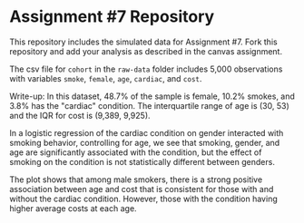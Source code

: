 # Assignment #7 Repository

This repository includes the simulated data for Assignment #7. Fork this repository and add your analysis as described in the canvas assignment.

The csv file for `cohort` in the `raw-data` folder includes 5,000 observations with variables `smoke`, `female`, `age`, `cardiac`, and `cost`.

Write-up:
In this dataset, 48.7% of the sample is female, 10.2% smokes, and 3.8% has the "cardiac" condition. The interquartile range of age is (30, 53) and the IQR for cost is (9,389, 9,925).

In a logistic regression of the cardiac condition on gender interacted with smoking behavior, controlling for age, we see that smoking, gender, and age are significantly associated with the condition, but the effect of smoking on the condition is not statistically different between genders.

The plot shows that among male smokers, there is a strong positive association between age and cost that is consistent for those with and without the cardiac condition. However, those with the condition having higher average costs at each age.
